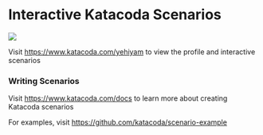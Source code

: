 # Interactive Katacoda Scenarios

[![](http://shields.katacoda.com/katacoda/yehiyam/count.svg)](https://www.katacoda.com/yehiyam "Get your profile on Katacoda.com")

Visit https://www.katacoda.com/yehiyam to view the profile and interactive scenarios

### Writing Scenarios
Visit https://www.katacoda.com/docs to learn more about creating Katacoda scenarios

For examples, visit https://github.com/katacoda/scenario-example
